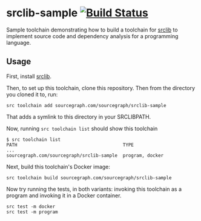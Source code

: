 # srclib-sample [![Build Status](https://travis-ci.org/sourcegraph/srclib-sample.png?branch=master)](https://travis-ci.org/sourcegraph/srclib-sample)

Sample toolchain demonstrating how to build a toolchain for
[srclib](http://srclib.org) to implement source code and dependency analysis for
a programming language.

## Usage

First, install [srclib](https://srclib.org).

Then, to set up this toolchain, clone this repository. Then from the directory
you cloned it to, run:

```
src toolchain add sourcegraph.com/sourcegraph/srclib-sample
```

That adds a symlink to this directory in your SRCLIBPATH.

Now, running `src toolchain list` should show this toolchain

```
$ src toolchain list
PATH                                       TYPE
...
sourcegraph.com/sourcegraph/srclib-sample  program, docker
```

Next, build this toolchain's Docker image:

```
src toolchain build sourcegraph.com/sourcegraph/srclib-sample
```

Now try running the tests, in both variants: invoking this toolchain as a
program and invoking it in a Docker container.

```
src test -m docker
src test -m program
```
